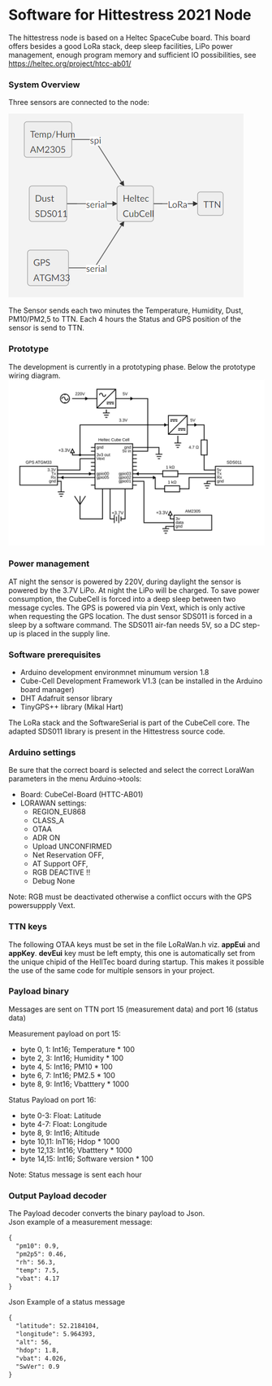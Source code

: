 # Software for Hittestress 2021 Node

The hittestress node is based on a Heltec SpaceCube board. This board offers besides a good LoRa stack, deep sleep facilities, LiPo power management, enough program memory and sufficient IO possibilities, see https://heltec.org/project/htcc-ab01/

### System Overview
Three sensors are connected to the node:

![link](./overview.png)

The Sensor sends each two minutes the Temperature, Humidity, Dust, PM10/PM2,5 to TTN. Each 4 hours the Status and GPS position of the sensor is send to TTN.

### Prototype
The development is currently in a prototyping phase. 
Below the prototype wiring diagram. 
![link](./prototype-sensor.svg)

### Power management
AT night the sensor is powered by 220V, during daylight the sensor is powered by the 3.7V LiPo. At night the LiPo will be charged.
To save power consumption, the CubeCell is forced into a deep sleep between two message cycles.  The GPS is powered via pin Vext, which is only active when requesting the GPS location.  The dust sensor SDS011 is forced in a sleep by a software command. The SDS011 air-fan needs 5V, so a DC step-up is placed in the supply line.

### Software prerequisites
- Arduino development environmnet minumum version 1.8
- Cube-Cell Development Framework V1.3 (can be installed in the Arduino board manager)
- DHT Adafruit sensor library
- TinyGPS++ library (Mikal Hart)

The LoRa stack and the SoftwareSerial is part of the CubeCell core. The adapted SDS011 library is present in the Hittestress source code.

### Arduino settings
Be sure that the correct board is selected and select the correct LoraWan parameters in the menu Arduino->tools:
- Board: CubeCel-Board (HTTC-AB01)
- LORAWAN settings: 
  - REGION_EU868
  - CLASS_A
  - OTAA
  - ADR ON
  - Upload UNCONFIRMED
  - Net Reservation OFF,
  - AT Support OFF,
  - RGB DEACTIVE   !!
  - Debug None

Note: RGB must be deactivated otherwise a conflict occurs with the GPS powersuppply Vext.
  
### TTN keys
The following OTAA keys must be set in the file LoRaWan.h viz. **appEui** and **appKey**.
**devEui** key must be left empty, this one is automatically set from the unique chipid of the HellTec board during startup.
This makes it possible the use of the same code for multiple sensors in your project.

### Payload binary 
Messages are sent on TTN port 15 (measurement data) and port 16 (status data)

Measurement payload on port 15:
- byte 0, 1:  Int16; Temperature * 100
- byte 2, 3: Int16; Humidity * 100
- byte 4, 5: Int16; PM10 * 100
- byte 6, 7: Int16; PM2.5 * 100
- byte 8, 9: Int16; Vbatttery * 1000

Status Payload on port 16:
- byte 0-3: Float: Latitude
- byte 4-7: Float: Longitude
- byte 8, 9: Int16; Altitude
- byte 10,11: InT16; Hdop * 1000
- byte 12,13: Int16; Vbatttery * 1000
- byte 14,15: Int16; Software version * 100

Note: Status message is sent each hour

### Output Payload decoder
The Payload decoder converts the binary payload to Json.<br>
Json example of a measurement message:
```
{ 
  "pm10": 0.9,
  "pm2p5": 0.46,
  "rh": 56.3,
  "temp": 7.5,
  "vbat": 4.17
}
```
Json Example of a status message
```
{ 
  "latitude": 52.2184104,
  "longitude": 5.964393,
  "alt": 56,
  "hdop": 1.8,
  "vbat": 4.026,
  "SwVer": 0.9
}
```